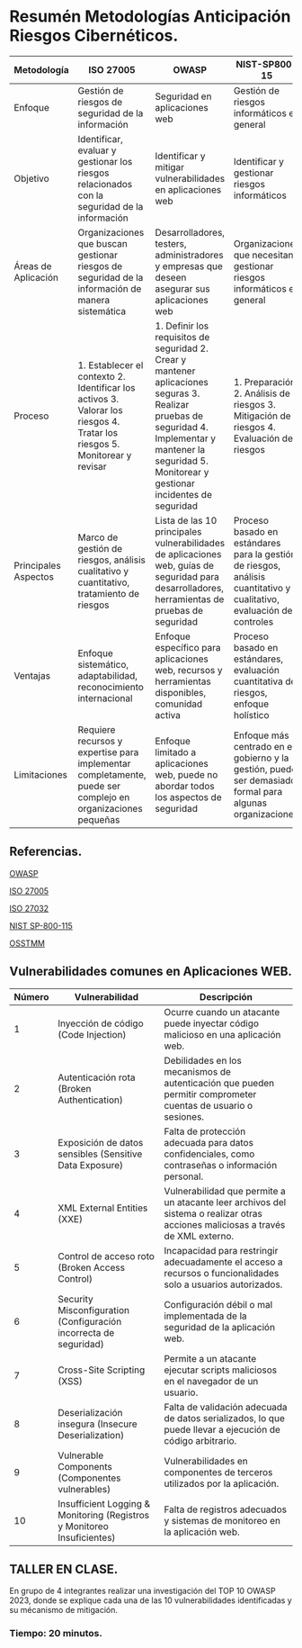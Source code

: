 # Resumén Metodologías Anticipación Riesgos Cibernéticos.

| Metodología | ISO 27005                                   | OWASP                                        | NIST-SP800-15                               | OSTMM                                      | ISO 27032                                  |
|-------------|--------------------------------------------|----------------------------------------------|---------------------------------------------|--------------------------------------------|-------------------------------------------|
| Enfoque     | Gestión de riesgos de seguridad de la información | Seguridad en aplicaciones web                | Gestión de riesgos informáticos en general | Pruebas de seguridad en sistemas operativos | Seguridad cibernética en redes y sistemas |
| Objetivo    | Identificar, evaluar y gestionar los riesgos relacionados con la seguridad de la información | Identificar y mitigar vulnerabilidades en aplicaciones web | Identificar y gestionar riesgos informáticos | Realizar pruebas de penetración y evaluación de seguridad en sistemas operativos | Proporcionar directrices y recomendaciones para la seguridad cibernética en redes y sistemas |
| Áreas de Aplicación | Organizaciones que buscan gestionar riesgos de seguridad de la información de manera sistemática | Desarrolladores, testers, administradores y empresas que deseen asegurar sus aplicaciones web | Organizaciones que necesitan gestionar riesgos informáticos en general | Empresas que necesitan evaluar y mejorar la seguridad de sus sistemas operativos | Organizaciones que buscan proteger sus redes y sistemas contra ciberataques |
| Proceso     | 1. Establecer el contexto 2. Identificar los activos 3. Valorar los riesgos 4. Tratar los riesgos 5. Monitorear y revisar | 1. Definir los requisitos de seguridad 2. Crear y mantener aplicaciones seguras 3. Realizar pruebas de seguridad 4. Implementar y mantener la seguridad 5. Monitorear y gestionar incidentes de seguridad | 1. Preparación 2. Análisis de riesgos 3. Mitigación de riesgos 4. Evaluación de riesgos | 1. Inventario y evaluación de la infraestructura 2. Análisis de amenazas y vulnerabilidades 3. Pruebas de seguridad 4. Implementación de controles de seguridad 5. Monitoreo y revisión continua | 1. Identificación de activos 2. Evaluación de riesgos 3. Implementación de medidas de seguridad 4. Monitoreo y mejora continua |
| Principales Aspectos | Marco de gestión de riesgos, análisis cualitativo y cuantitativo, tratamiento de riesgos | Lista de las 10 principales vulnerabilidades de aplicaciones web, guías de seguridad para desarrolladores, herramientas de pruebas de seguridad | Proceso basado en estándares para la gestión de riesgos, análisis cuantitativo y cualitativo, evaluación de controles | Metodología para pruebas de seguridad en sistemas operativos, evaluación de riesgos, implementación de controles | Directrices para la seguridad cibernética, evaluación de riesgos, implementación de medidas de seguridad, gestión de incidentes |
| Ventajas    | Enfoque sistemático, adaptabilidad, reconocimiento internacional | Enfoque específico para aplicaciones web, recursos y herramientas disponibles, comunidad activa | Proceso basado en estándares, evaluación cuantitativa de riesgos, enfoque holístico | Enfoque específico para sistemas operativos, enfoque práctico y técnico, guía detallada | Enfoque integral para la seguridad cibernética, directrices claras y concisas, orientación para la gestión de incidentes |
| Limitaciones| Requiere recursos y expertise para implementar completamente, puede ser complejo en organizaciones pequeñas | Enfoque limitado a aplicaciones web, puede no abordar todos los aspectos de seguridad | Enfoque más centrado en el gobierno y la gestión, puede ser demasiado formal para algunas organizaciones | Enfoque específico para sistemas operativos, puede no ser adecuado para entornos heterogéneos | Enfoque limitado a la seguridad cibernética, puede no cubrir todos los aspectos de la seguridad de la información |


## Referencias.


[OWASP](https://owasp.org/www-chapter-bogota/ "Título del enlace")

[ISO 27005](https://es.wikipedia.org/wiki/ISO/IEC_27005](https://www.linkedin.com/pulse/las-5-claves-para-entender-y-aplicar-la-isoiec/?originalSubdomain=es)https://www.linkedin.com/pulse/las-5-claves-para-entender-y-aplicar-la-isoiec/?originalSubdomain=es
"Título del enlace")

[ISO 27032](https://www.isecauditors.com/consultoria-csf-iso-27032
"Título del enlace")

[NIST SP-800-115]( https://www.nist.gov/privacy-framework/nist-sp-800-115
"Título del enlace")

[OSSTMM]( https://www.ciberseguridad.eus/ciberpedia/vulnerabilidades/open-source-security-testing-methodology-manual-osstmm#:~:text=%C2%BFQu%C3%A9%20es%3F,de%20la%20seguridad%20operativa%20real)


## Vulnerabilidades comunes en Aplicaciones WEB. 


| Número | Vulnerabilidad                                     | Descripción                                                                                                     |
|--------|----------------------------------------------------|-----------------------------------------------------------------------------------------------------------------|
| 1      | Inyección de código (Code Injection)               | Ocurre cuando un atacante puede inyectar código malicioso en una aplicación web.                                 |
| 2      | Autenticación rota (Broken Authentication)         | Debilidades en los mecanismos de autenticación que pueden permitir comprometer cuentas de usuario o sesiones.    |
| 3      | Exposición de datos sensibles (Sensitive Data Exposure) | Falta de protección adecuada para datos confidenciales, como contraseñas o información personal.              |
| 4      | XML External Entities (XXE)                        | Vulnerabilidad que permite a un atacante leer archivos del sistema o realizar otras acciones maliciosas a través de XML externo. |
| 5      | Control de acceso roto (Broken Access Control)     | Incapacidad para restringir adecuadamente el acceso a recursos o funcionalidades solo a usuarios autorizados.   |
| 6      | Security Misconfiguration (Configuración incorrecta de seguridad) | Configuración débil o mal implementada de la seguridad de la aplicación web.                                   |
| 7      | Cross-Site Scripting (XSS)                         | Permite a un atacante ejecutar scripts maliciosos en el navegador de un usuario.                                |
| 8      | Deserialización insegura (Insecure Deserialization) | Falta de validación adecuada de datos serializados, lo que puede llevar a ejecución de código arbitrario.       |
| 9      | Vulnerable Components (Componentes vulnerables)    | Vulnerabilidades en componentes de terceros utilizados por la aplicación.                                       |
| 10     | Insufficient Logging & Monitoring (Registros y Monitoreo Insuficientes) | Falta de registros adecuados y sistemas de monitoreo en la aplicación web.                                    |





## TALLER EN CLASE.

En grupo de 4 integrantes realizar una investigación del TOP 10 OWASP 2023, donde se explique cada una de las 10 vulnerabilidades identificadas y su mécanismo de mitigación. 

### Tiempo: 20 minutos.


##

